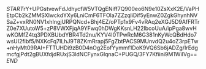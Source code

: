 $START$rY+UPGstvewFdJdhycfW5VTQgENiff7Q900eo6N9e10ZsXxK2E/VaPHEtpCb2kZMMSXIwckdYXy6LniCmF6TFOla7ZZzqliDif5yEnwZ0ZgkGhynhNVSaZ+vxRN0NV1xhIngjURPQNcd+Bhj4EZ/oPTp1x9Fv4vRAq2eXGJ5D9AfFRTrZ0e7XUutoW5+zP8VWXFjqA9YFwq0hDWgKKsnLH22IbcoUuA/ipPga8wvHwKOMfZ4tq3PDXBUbdYBR4Td2nu/KYV4I0TPwRcM6G381nKyWcQBdHdo7wsUI2fibf5/NXKcFq7ILhJ9T8ZKmRrapj5FgZbtPACS9MUnvdQ2u4oZ3rpETw+nHyMt09RAI+FTTUHDi9zB0D4nOg2EofYymmf1DoK9VQ6Sb6jADZg/IrEdgmcfgjPdt2gBUXfdjdRUxjS3ldNCFynxGlqnaC+PUGQ/3FY7Kfiini9M1WiIVg==$END$